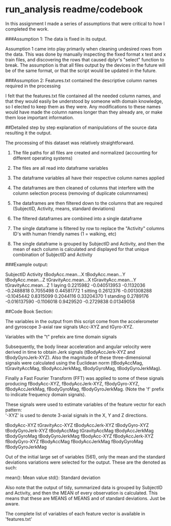 # run_analysis readme/codebook

In this assignment I made a series of assumptions that were critical to how I completed the work.

###Assumption 1: The data is fixed in its output.

Assumption 1 came into play primarily when cleaning undesired rows from the data. This was done by manually inspecting the fixed format x test and x train files, and discovering the rows that caused dplyr's "select" function to break. The assumption is that all files output by the devices in the future will be of the same format, or that the script would be updated in the future.


###Assumption 2: Features.txt contained the descriptive column names required in the processing

I felt that the features.txt file contained all the needed column names, and that they would easily be understood by someone with domain knowledge, so I elected to keep them as they were. Any modifications to these names would have made the column names longer than they already are, or make them lose important information.


##Detailed step by step explanation of manipulations of the source data resulting it the output.

The processing of this dataset was relatively straightforward.

1. The file paths for all files are created and normalized (accounting for different operating systems)

2. The files are all read into dataframe variables

3. The dataframe variables all have their respective column names applied

4. The dataframes are then cleaned of columns that interfere with the column selection process (removing of duplicate columnnames)

5. The dataframes are then filtered down to the columns that are required (SubjectID, Activity, means, standard deviations)

6. The filtered dataframes are combined into a single dataframe

7. The single dataframe is filtered by row to replace the "Activity" columns ID's with human friendly names (1 = walking, etc)

8. The single dataframe is grouped by SubjectID and Activity, and then the mean of each column is calculated and displayed for that unique combination of SubjectID and Activity

###Example output:

  SubjectID          Activity tBodyAcc.mean...X tBodyAcc.mean...Y tBodyAcc.mean...Z tGravityAcc.mean...X tGravityAcc.mean...Y tGravityAcc.mean...Z
          1            laying         0.2215982      -0.040513953        -0.1132036           -0.2488818            0.7055498           0.44581772
          1           sitting         0.2612376      -0.001308288        -0.1045442            0.8315099            0.2044116           0.33204370
          1          standing         0.2789176      -0.016137590        -0.1106018            0.9429520           -0.2729838           0.01349058


##Code Book Section:

The variables in the output from this script come from the accelerometer and gyroscope 3-axial raw signals tAcc-XYZ and tGyro-XYZ.

Variables with the "t" prefeix are time domain signals 

Subsequently, the body linear acceleration and angular velocity were derived in time to obtain Jerk signals (tBodyAccJerk-XYZ and tBodyGyroJerk-XYZ). Also the magnitude of these three-dimensional signals were calculated using the Euclidean norm (tBodyAccMag, tGravityAccMag, tBodyAccJerkMag, tBodyGyroMag, tBodyGyroJerkMag). 

Finally a Fast Fourier Transform (FFT) was applied to some of these signals producing fBodyAcc-XYZ, fBodyAccJerk-XYZ, fBodyGyro-XYZ, fBodyAccJerkMag, fBodyGyroMag, fBodyGyroJerkMag. (Note the 'f' prefix to indicate frequency domain signals). 

These signals were used to estimate variables of the feature vector for each pattern:  
'-XYZ' is used to denote 3-axial signals in the X, Y and Z directions.

tBodyAcc-XYZ
tGravityAcc-XYZ
tBodyAccJerk-XYZ
tBodyGyro-XYZ
tBodyGyroJerk-XYZ
tBodyAccMag
tGravityAccMag
tBodyAccJerkMag
tBodyGyroMag
tBodyGyroJerkMag
fBodyAcc-XYZ
fBodyAccJerk-XYZ
fBodyGyro-XYZ
fBodyAccMag
fBodyAccJerkMag
fBodyGyroMag
fBodyGyroJerkMag

Out of the initial large set of variables (561), only the mean and the standard deviations variations were selected for the output. These are the denoted as such:

mean(): Mean value
std(): Standard deviation

Also note that the output of tidy, summarized data is grouped by SubjectID and Activity, and then the MEAN of every observation is calculated. This means that these are MEANS of MEANS and of standard deviations. Just be aware.

The complete list of variables of each feature vector is available in 'features.txt'